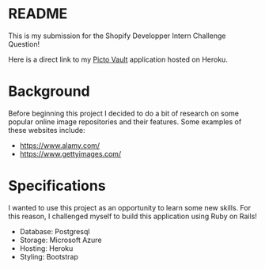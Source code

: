 # README
This is my submission for the Shopify Developper Intern Challenge Question!

Here is a direct link to my [Picto Vault](https://picto-vault.herokuapp.com/) application hosted on Heroku.

# Background
Before beginning this project I decided to do a bit of research on some popular online image repositories and their features. Some examples of these websites include:

- https://www.alamy.com/
- https://www.gettyimages.com/

# Specifications
I wanted to use this project as an opportunity to learn some new skills. For this reason, I challenged myself to build this application using Ruby on Rails!  

- Database: Postgresql
- Storage: Microsoft Azure
- Hosting: Heroku
- Styling: Bootstrap
